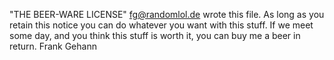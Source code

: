 "THE BEER-WARE LICENSE"
<fg@randomlol.de> wrote this file. As long as you retain this notice you
can do whatever you want with this stuff. If we meet some day, and you think
this stuff is worth it, you can buy me a beer in return. Frank Gehann